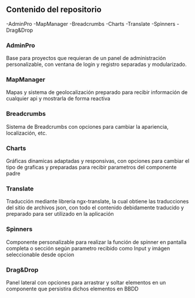 ## Contenido del repositorio
-AdminPro
-MapManager
-Breadcrumbs
-Charts
-Translate
-Spìnners
-Drag&Drop
### AdminPro
Base para proyectos que requieran de un panel de administración personalizable, con ventana de login y registro separadas y modularizado. 
### MapManager
Mapas y sistema de geolocalización preparado para recibir información de cualquier api y mostrarla de forma reactiva
### Breadcrumbs
Sistema de Breadcrumbs con opciones para cambiar la apariencia, localización, etc.
### Charts
Gráficas dinamicas adaptadas y responsivas, con opciones para cambiar el tipo de graficas y preparadas para recibir parametros del componente padre
### Translate
Traducción mediante librería ngx-translate, la cual obtiene las traducciones del sitio de archivos json, con todo el contenido debidamente traducido y preparado para ser utilizado en la aplicación
### Spìnners
Componente personalizable para realizar la función de spinner en pantalla completa o sección según parametro recibido como Input y imágen seleccionable desde opcion 
### Drag&Drop
Panel lateral con opciones para arrastrar y soltar elementos en un componente que persistira dichos elementos en BBDD
